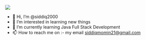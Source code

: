 ![](https://komarev.com/ghpvc/?username=siddiq2000&style=flat-square&color=green&base=99)
- 👋 Hi, I’m @siddiq2000
- 👀 I’m interested in learning new things
- 🌱 I’m currently learning Java Full Stack Development
- 📫 How to reach me on :- my email siddiqmomin21@gmail.com

<!---
siddiq2000/siddiq2000 is a ✨ special ✨ repository because its `README.md` (this file) appears on your GitHub profile.
You can click the Preview link to take a look at your changes.
--->
